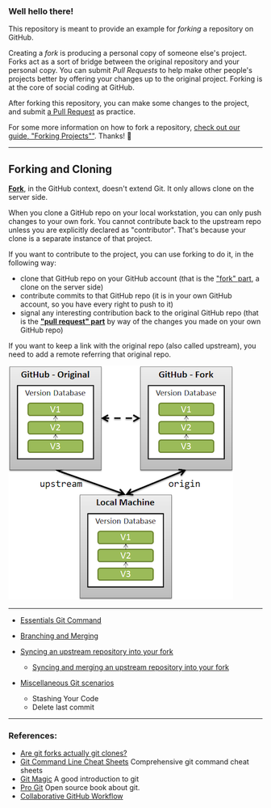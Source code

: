 ### Well hello there!

This repository is meant to provide an example for *forking* a repository on GitHub.

Creating a *fork* is producing a personal copy of someone else's project. Forks act as a sort of bridge between the original repository and your personal copy. You can submit *Pull Requests* to help make other people's projects better by offering your changes up to the original project. Forking is at the core of social coding at GitHub.

After forking this repository, you can make some changes to the project, and submit [a Pull Request](https://github.com/octocat/Spoon-Knife/pulls) as practice.

For some more information on how to fork a repository, [check out our guide, "Forking Projects""](http://guides.github.com/overviews/forking/). Thanks! :sparkling_heart:

---
## Forking and Cloning

__[Fork](https://help.github.com/articles/fork-a-repo)__, in the GitHub context, doesn't extend Git.
It only allows clone on the server side.

When you clone a GitHub repo on your local workstation, you can only push changes to your own fork. You cannot contribute back to the upstream repo unless you are explicitly declared as "contributor". That's because your clone is a separate instance of that project. 

If you want to contribute to the project, you can use forking to do it, in the following way:
* clone that GitHub repo on your GitHub account (that is the ["fork" part](https://help.github.com/articles/fork-a-repo), a clone on the server side)
* contribute commits to that GitHub repo (it is in your own GitHub account, so you have every right to push to it)
* signal any interesting contribution back to the original GitHub repo (that is the __["pull request" part](https://help.github.com/articles/using-pull-requests)__ by way of the changes you made on your own GitHub repo)

If you want to keep a link with the original repo (also called upstream), you need to add a remote referring that original repo.

![fork and upstream](content/img/cEJjT.png)

---

* [Essentials Git Command](Essentials_Git_Commands.md)

* [Branching and Merging](Branching_Merging.md)

* [Syncing an upstream repository into your fork](Syncing_Upstream.md)
  * [Syncing and merging an upstream repository into your fork](Syncing_Upstream.md#syncing-and-merging-an-upstream-repository-into-your-fork)

* [Miscellaneous Git scenarios](Miscellaneous_Git_Scenarios.md)
  * Stashing Your Code
  * Delete last commit

---

### References:
* [Are git forks actually git clones?](https://stackoverflow.com/questions/6286571/are-git-forks-actually-git-clones)
* [Git Command Line Cheat Sheets](http://cheat.errtheblog.com/s/git) Comprehensive git command cheat sheets
* [Git Magic](http://www-cs-students.stanford.edu/~blynn/gitmagic/index.html) A good introduction to git
* [Pro Git](https://www.git-scm.com/book/en/v2It) Open source book about git.
* [Collaborative GitHub Workflow](http://www.eqqon.com/index.php/Collaborative_Github_Workflow)
